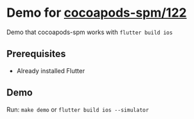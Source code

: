 # Demo for [cocoapods-spm/122](https://github.com/trinhngocthuyen/cocoapods-spm/issues/122)

Demo that cocoapods-spm works with `flutter build ios`

## Prerequisites
- Already installed Flutter

## Demo
Run: `make demo` or `flutter build ios --simulator`
